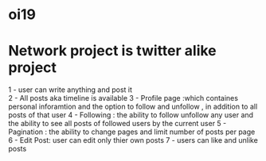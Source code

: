 # oi19
# Network project is twitter alike project
 1 - user can write anything and post it  
 2 - All posts aka timeline is available
 3 - Profile page :which containes personal inforamtion  and the option to follow and unfollow , in addition to all posts of that user
 4 - Following : the ability to follow unfollow any user and the ability to see all posts of followed users by the current user 
 5 - Pagination : the ability to change pages and limit number of posts per page
 6 - Edit Post: user can edit only thier own posts
 7 - users can like and unlike posts



